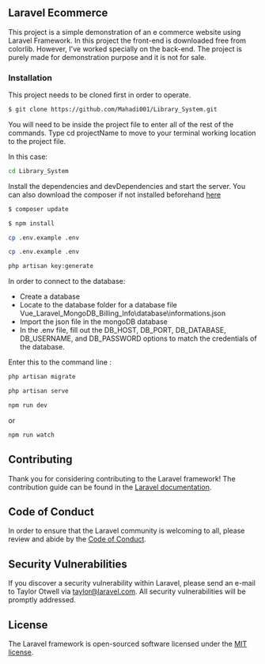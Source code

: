 
## Laravel Ecommerce

This project is a simple demonstration of an e commerce website using Laravel Framework. In this project the front-end is downloaded free from colorlib. However, I've worked specially on the back-end. The project is purely made for demonstration purpose and it is not for sale.



### Installation

This project needs to be cloned first in order to operate. 
```sh
$ git clone https://github.com/Mahadi001/Library_System.git
```
You will need to be inside the project file to enter all of the rest of the commands. Type cd projectName to move to your terminal working location to the project file.

In this case: 

```sh
cd Library_System
```
Install the dependencies and devDependencies and start the server.
You can also download the composer if not installed beforehand [here](https://getcomposer.org/)

```sh
$ composer update
```

```sh
$ npm install
```

```sh
cp .env.example .env
```
```sh
cp .env.example .env
```
```sh
php artisan key:generate
```
In order to connect to the database:
 - Create a database
 - Locate to the database folder for a database file Vue_Laravel_MongoDB_Billing_Info\database\informations.json
 - Import the json file in the mongoDB database
 - In the .env file, fill out the DB_HOST, DB_PORT, DB_DATABASE, DB_USERNAME, and DB_PASSWORD options to match the credentials of the database.

Enter this to the command line :

```sh
php artisan migrate
```
 
```sh
php artisan serve
```

```sh
npm run dev 
```
or 
```sh
npm run watch 
```



## Contributing

Thank you for considering contributing to the Laravel framework! The contribution guide can be found in the [Laravel documentation](https://laravel.com/docs/contributions).

## Code of Conduct

In order to ensure that the Laravel community is welcoming to all, please review and abide by the [Code of Conduct](https://laravel.com/docs/contributions#code-of-conduct).

## Security Vulnerabilities

If you discover a security vulnerability within Laravel, please send an e-mail to Taylor Otwell via [taylor@laravel.com](mailto:taylor@laravel.com). All security vulnerabilities will be promptly addressed.

## License

The Laravel framework is open-sourced software licensed under the [MIT license](https://opensource.org/licenses/MIT).
